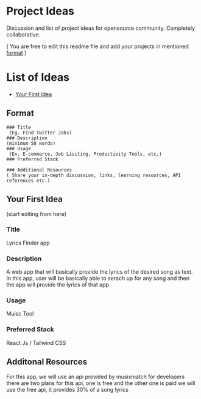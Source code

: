# Project Ideas
Discussion and list of project ideas for opensource community. Completely collaborative.

( You are free to edit this readme file and add your projects in mentioned [format](#format) )


# List of Ideas
- [Your First Idea](#first-idea)


## Format
```
### Title
 (Eg. Find Twitter Jobs)
### Description 
(minimum 50 words)
### Usage
 (Ex. E-commerce, Job Lisiting, Productivity Tools, etc.)
### Preferred Stack

### Additional Resources
( Share your in-depth discussion, links, learning resources, API references etc.)
```
## Your First Idea

(start editing from here)
### Title
 Lyrics Finder app
### Description
 A web app that will basically provide the lyrics of the desired song as text. In this app, user will be basically able to serach up for any song and then the app will provide the lyrics of that app
### Usage
 Muisc Tool
### Preferred Stack
 React Js / Tailwind CSS
## Additonal Resources
 For this app, we will use an api provided by musixmatch for developers 
 there are two plans for this api, one is free and the other one is paid
 we will use the free api, it provides 30% of a song lyrics
 
